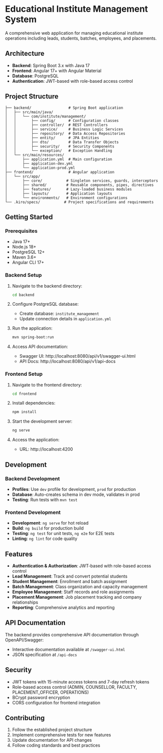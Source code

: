 # Educational Institute Management System

A comprehensive web application for managing educational institute operations including leads, students, batches, employees, and placements.

## Architecture

- **Backend**: Spring Boot 3.x with Java 17
- **Frontend**: Angular 17+ with Angular Material
- **Database**: PostgreSQL
- **Authentication**: JWT-based with role-based access control

## Project Structure

```
├── backend/                 # Spring Boot application
│   ├── src/main/java/
│   │   └── com/institute/management/
│   │       ├── config/      # Configuration classes
│   │       ├── controller/  # REST Controllers
│   │       ├── service/     # Business Logic Services
│   │       ├── repository/  # Data Access Repositories
│   │       ├── entity/      # JPA Entities
│   │       ├── dto/         # Data Transfer Objects
│   │       ├── security/    # Security Components
│   │       └── exception/   # Exception Handling
│   └── src/main/resources/
│       ├── application.yml  # Main configuration
│       ├── application-dev.yml
│       └── application-prod.yml
├── frontend/                # Angular application
│   └── src/app/
│       ├── core/           # Singleton services, guards, interceptors
│       ├── shared/         # Reusable components, pipes, directives
│       ├── features/       # Lazy-loaded business modules
│       ├── layouts/        # Application layouts
│       └── environments/   # Environment configurations
└── .kiro/specs/           # Project specifications and requirements
```

## Getting Started

### Prerequisites

- Java 17+
- Node.js 18+
- PostgreSQL 12+
- Maven 3.6+
- Angular CLI 17+

### Backend Setup

1. Navigate to the backend directory:
   ```bash
   cd backend
   ```

2. Configure PostgreSQL database:
   - Create database: `institute_management`
   - Update connection details in `application.yml`

3. Run the application:
   ```bash
   mvn spring-boot:run
   ```

4. Access API documentation:
   - Swagger UI: http://localhost:8080/api/v1/swagger-ui.html
   - API Docs: http://localhost:8080/api/v1/api-docs

### Frontend Setup

1. Navigate to the frontend directory:
   ```bash
   cd frontend
   ```

2. Install dependencies:
   ```bash
   npm install
   ```

3. Start the development server:
   ```bash
   ng serve
   ```

4. Access the application:
   - URL: http://localhost:4200

## Development

### Backend Development

- **Profiles**: Use `dev` profile for development, `prod` for production
- **Database**: Auto-creates schema in dev mode, validates in prod
- **Testing**: Run tests with `mvn test`

### Frontend Development

- **Development**: `ng serve` for hot reload
- **Build**: `ng build` for production build
- **Testing**: `ng test` for unit tests, `ng e2e` for E2E tests
- **Linting**: `ng lint` for code quality

## Features

- **Authentication & Authorization**: JWT-based with role-based access control
- **Lead Management**: Track and convert potential students
- **Student Management**: Enrollment and batch assignment
- **Batch Management**: Class organization and capacity management
- **Employee Management**: Staff records and role assignments
- **Placement Management**: Job placement tracking and company relationships
- **Reporting**: Comprehensive analytics and reporting

## API Documentation

The backend provides comprehensive API documentation through OpenAPI/Swagger:
- Interactive documentation available at `/swagger-ui.html`
- JSON specification at `/api-docs`

## Security

- JWT tokens with 15-minute access tokens and 7-day refresh tokens
- Role-based access control (ADMIN, COUNSELLOR, FACULTY, PLACEMENT_OFFICER, OPERATIONS)
- BCrypt password encryption
- CORS configuration for frontend integration

## Contributing

1. Follow the established project structure
2. Implement comprehensive tests for new features
3. Update documentation for API changes
4. Follow coding standards and best practices